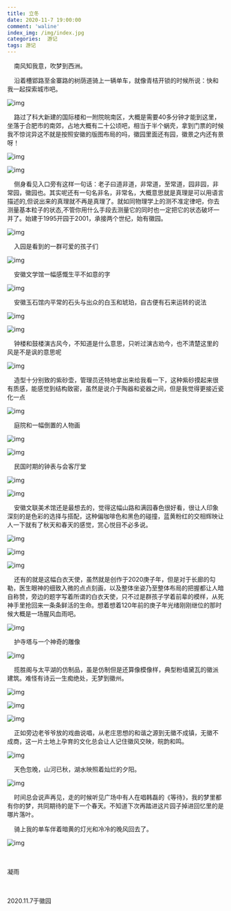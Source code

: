 ```yaml
---
title: 立冬
date: 2020-11-7 19:00:00
comment: 'waline'
index_img: /img/index.jpg
categories:  游记
tags: 游记
---
```


&nbsp;&nbsp;&nbsp;&nbsp;南风知我意，吹梦到西洲。

&nbsp;&nbsp;&nbsp;&nbsp;沿着槽郢路至金寨路的树荫道骑上一辆单车，就像青桔开锁的时候所说：快和我一起探索城市吧。

![img](https://s1.328888.xyz/2022/03/28/JhawW.jpg)

&nbsp;&nbsp;&nbsp;&nbsp;路过了科大新建的国际楼和一附院皖南区，大概是需要40多分钟才能到这里，坐落于合肥市的南郊，占地大概有二十公顷吧，相当于半个蜗壳，拿到门票的时候我不惊诧异这不就是按照安徽的版图布局的吗，徽园里面还有园，徽景之内还有景呀！

![img](https://s1.328888.xyz/2022/03/28/JhOqF.webp)

![img](https://s1.328888.xyz/2022/03/28/JhKeJ.jpg)

&nbsp;&nbsp;&nbsp;&nbsp;侧身看见入口旁有这样一句话：老子曰道非道，非常道，至常道，园非园，非常园，徽园也。其实呢还有一句名非名，非常名，大概意思就是真理是可以用语言描述的,但说出来的真理就不再是真理了。就如同物理学上的测不准定律吧，你去测量基本粒子的状态,不管你用什么手段去测量它的同时也一定把它的状态破坏一并了。始建于1995开园于2001，承接两个世纪，始有徽园。

![img](https://s1.328888.xyz/2022/03/28/JhkBy.jpg)

&nbsp;&nbsp;&nbsp;&nbsp;入园是看到的一群可爱的孩子们

![img](https://s1.328888.xyz/2022/03/28/Jh12k.jpg)

&nbsp;&nbsp;&nbsp;&nbsp;安徽文学馆一幅感慨生平不如意的字

![img](https://s1.328888.xyz/2022/03/28/JhbId.jpg)

&nbsp;&nbsp;&nbsp;&nbsp;安徽玉石馆内平常的石头与出众的白玉和琥珀，自古便有石来运转的说法

![img](https://s1.328888.xyz/2022/03/28/JhFvQ.jpg)

![img](https://s1.328888.xyz/2022/03/28/JhZJ3.jpg)

&nbsp;&nbsp;&nbsp;&nbsp;钟楼和鼓楼演古风今，不知道是什么意思，只听过演古劝今，也不清楚这里的风是不是讽的意思呢

![img](https://s1.328888.xyz/2022/03/28/Jhjz4.jpg)

&nbsp;&nbsp;&nbsp;&nbsp;造型十分别致的紫砂壶，管理员还特地拿出来给我看一下，这种紫砂摸起来很有质感，能感觉到结构致密，虽然是说介于陶器和瓷器之间，但是我觉得更接近瓷化一点

![img](https://s1.328888.xyz/2022/03/28/JhvnB.jpg)

&nbsp;&nbsp;&nbsp;&nbsp;庭院和一幅倒置的人物画

![img](https://s1.328888.xyz/2022/03/28/JhMeT.jpg)

![img](https://s1.328888.xyz/2022/03/28/JhND2.jpg)

&nbsp;&nbsp;&nbsp;&nbsp;民国时期的钟表与会客厅堂

![img](https://s1.328888.xyz/2022/03/28/JhSwM.jpg)

![img](https://s1.328888.xyz/2022/03/28/JhoB7.jpg)

&nbsp;&nbsp;&nbsp;&nbsp;安徽文联美术馆还是最想去的，觉得这幅山路和满园春色很好看，很让人印象深刻的是色彩的选择与搭配，这种偏咖啡色和黑色的碰撞，蓝黄粉红的交相辉映让人一下就有了秋天和春天的感觉，赏心悦目不必多说。

![img](https://s1.328888.xyz/2022/03/28/JhE8X.jpg)

![img](https://s1.328888.xyz/2022/03/28/JhPIZ.jpg)

![img](https://s1.328888.xyz/2022/03/28/JhxvC.jpg)

&nbsp;&nbsp;&nbsp;&nbsp;还有的就是这幅白衣天使，虽然就是创作于2020庚子年，但是对于长廊的勾勒，医生眼神的细致入微的点点刻画，以及整体坐姿乃至整体布局的把握都让人暗自称赞，旁边的题字写着所谓的白衣天使，只不过是群孩子学着前辈的模样，从死神手里抢回来一条条鲜活的生命。想着想着120年前的庚子年光绪刚刚继位的那时候大概是一场腥风血雨吧。

![img](https://s1.328888.xyz/2022/03/28/J4ULg.jpg)

&nbsp;&nbsp;&nbsp;&nbsp;护寺塔与一个神奇的雕像

![img](https://s1.328888.xyz/2022/03/28/J4ez1.jpg)

&nbsp;&nbsp;&nbsp;&nbsp;揽胜阁与太平湖的仿制品，虽是仿制但是还算像模像样，典型粉墙黛瓦的徽派建筑。难怪有诗云一生痴绝处，无梦到徽州。

![img](https://s1.328888.xyz/2022/03/28/J4u1t.jpg)

![img](https://s1.328888.xyz/2022/03/28/J4Gue.jpg)

![img](https://s1.328888.xyz/2022/03/28/J4gDO.jpg)

&nbsp;&nbsp;&nbsp;&nbsp;正如旁边老爷爷放的戏曲说唱，从老庄思想的和谐之源到无徽不成镇，无徽不成商，这一片土地上孕育的文化总会让人记住徽风交映，皖韵和鸣。

![img](https://s1.328888.xyz/2022/03/28/J493q.jpg)

&nbsp;&nbsp;&nbsp;&nbsp;天色忽晚，山河已秋，湖水映照着灿烂的夕阳。

![img](https://s1.328888.xyz/2022/03/28/J4JBP.jpg)

&nbsp;&nbsp;&nbsp;&nbsp;时间总会说声再见，走的时候听见广场中有人在唱韩磊的《等待》，我的梦里都有你的梦，共同期待的是下一个春天。不知道下次再踏进这片园子掉进回忆里的是哪片落叶。

&nbsp;&nbsp;&nbsp;&nbsp;骑上我的单车伴着暗黄的灯光和冷冷的晚风回去了。

![img](https://s1.328888.xyz/2022/03/28/J4X8m.jpg)

​                                                                                                                                                 &nbsp;&nbsp;&nbsp;&nbsp;&nbsp;&nbsp;&nbsp;&nbsp;&nbsp;&nbsp;&nbsp;&nbsp;&nbsp;&nbsp;&nbsp;&nbsp;&nbsp;&nbsp;&nbsp;&nbsp;&nbsp;&nbsp;&nbsp;&nbsp;&nbsp;&nbsp;&nbsp;&nbsp;&nbsp;&nbsp;&nbsp;&nbsp;&nbsp;&nbsp;&nbsp;&nbsp;&nbsp;&nbsp;&nbsp;&nbsp;&nbsp;&nbsp;&nbsp;&nbsp;&nbsp;&nbsp;&nbsp;&nbsp;&nbsp;&nbsp;&nbsp;&nbsp;&nbsp;&nbsp;&nbsp;&nbsp;&nbsp;&nbsp;&nbsp;&nbsp;&nbsp;&nbsp;&nbsp;&nbsp;&nbsp;&nbsp;&nbsp;&nbsp;&nbsp;&nbsp;&nbsp;&nbsp;&nbsp;&nbsp;&nbsp;&nbsp;&nbsp;&nbsp;&nbsp;&nbsp;&nbsp;&nbsp;&nbsp;&nbsp;&nbsp;&nbsp;&nbsp;&nbsp;&nbsp;&nbsp;&nbsp;&nbsp;&nbsp;&nbsp;&nbsp;&nbsp;&nbsp;&nbsp;&nbsp;&nbsp;&nbsp;&nbsp;&nbsp;&nbsp;&nbsp;&nbsp;&nbsp;&nbsp;&nbsp;&nbsp;&nbsp;&nbsp;&nbsp;&nbsp;&nbsp;&nbsp;&nbsp;&nbsp;&nbsp;&nbsp;&nbsp;&nbsp;&nbsp;&nbsp;&nbsp;&nbsp;&nbsp;&nbsp;凝雨

​                                                                                                                                       &nbsp;&nbsp;&nbsp;&nbsp;&nbsp;&nbsp;&nbsp;&nbsp;&nbsp;&nbsp;&nbsp;&nbsp;&nbsp;&nbsp;&nbsp;&nbsp;&nbsp;&nbsp;&nbsp;&nbsp;&nbsp;&nbsp;&nbsp;&nbsp;&nbsp;&nbsp;&nbsp;&nbsp;&nbsp;&nbsp;&nbsp;&nbsp;&nbsp;&nbsp;&nbsp;&nbsp;&nbsp;&nbsp;&nbsp;&nbsp;&nbsp;&nbsp;&nbsp;&nbsp;&nbsp;&nbsp;&nbsp;&nbsp;&nbsp;&nbsp;&nbsp;&nbsp;&nbsp;&nbsp;&nbsp;&nbsp;&nbsp;&nbsp;&nbsp;&nbsp;&nbsp;&nbsp;&nbsp;&nbsp;&nbsp;&nbsp;&nbsp;&nbsp;&nbsp;&nbsp;&nbsp;&nbsp;&nbsp;&nbsp;&nbsp;&nbsp;&nbsp;&nbsp;&nbsp;&nbsp;&nbsp;&nbsp;&nbsp;&nbsp;&nbsp;&nbsp;&nbsp;&nbsp;&nbsp;&nbsp;&nbsp;&nbsp;&nbsp;&nbsp;&nbsp;&nbsp;&nbsp;&nbsp;&nbsp;&nbsp;&nbsp;&nbsp;&nbsp;&nbsp;&nbsp;&nbsp;&nbsp;&nbsp;&nbsp;&nbsp;&nbsp;&nbsp;&nbsp;&nbsp;&nbsp;&nbsp;&nbsp;&nbsp;&nbsp;&nbsp;&nbsp;&nbsp;&nbsp;&nbsp;&nbsp;&nbsp;&nbsp;&nbsp;2020.11.7于徽园

